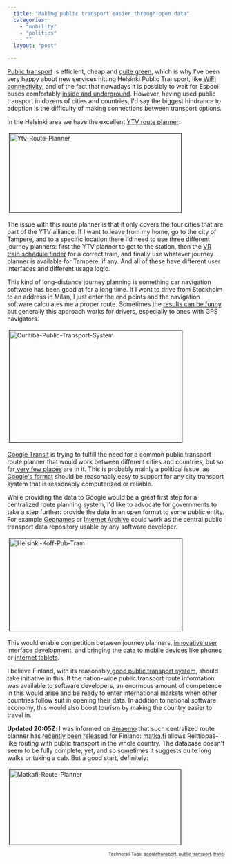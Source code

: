 ```yaml
---
  title: "Making public transport easier through open data"
  categories: 
    - "mobility"
    - "politics"
    - ""
  layout: "post"

---
```

<a href="http://en.wikipedia.org/wiki/Public_transport">Public transport</a> is efficient, cheap and <a href="http://www.treehugger.com/files/2005/07/how_to_green_yo.php">quite green</a>, which is why I've been very happy about new services hitting Helsinki Public Transport, like <a href="http://bergie.iki.fi/blog/helsinki-to-provide-wifi-hotspots-in-public-transportation.html">WiFi connectivity</a>, and of the fact that nowadays it is possibly to wait for Espooi buses comfortably <a href="http://www.kampinkeskus.fi/english/terminals/map.html">inside and underground</a>. However, having used public transport in dozens of cities and countries, I'd say the biggest hindrance to adoption is the difficulty of making connections between transport options.

In the Helsinki area we have the excellent <a href="http://aikataulut.ytv.fi/reittiopas/en/">YTV route planner</a>:

<img src="http://bergie.iki.fi/midcom-serveattachmentguid-8a5b77fa137011dcb6b449eb5abf6d496d49/ytv-route-planner.jpg" height="182" width="398" border="1" hspace="4" vspace="4" alt="Ytv-Route-Planner" />

The issue with this route planner is that it only covers the four cities that are part of the YTV alliance. If I want to leave from my home, go to the city of Tampere, and to a specific location there I'd need to use three different journey planners: first the YTV planner to get to the station, then the <a href="http://www.vr.fi/heo/eng/index.html">VR train schedule finder</a> for a correct train, and finally use whatever journey planner is available for Tampere, if any. And all of these have different user interfaces and different usage logic.

This kind of long-distance journey planning is something car navigation software has been good at for a long time. If I want to drive from Stockholm to an address in Milan, I just enter the end points and the navigation software calculates me a proper route. Sometimes the <a href="http://blog.outer-court.com/archive/2007-03-29-n17.html">results can be funny</a> but generally this approach works for drivers, especially to ones with GPS navigators.

<img src="http://bergie.iki.fi/midcom-serveattachmentguid-87c262c4137011dcb3412df2224af915f915/curitiba-public-transport-system.jpg" height="258" width="400" border="1" hspace="4" vspace="4" alt="Curitiba-Public-Transport-System" title="curitiba-public-transport-system.png" />

<a href="http://www.google.com/transit">Google Transit</a> is trying to fulfill the need for a common public transport route planner that would work between different cities and countries, but so far<a href="http://www.google.com/intl/en_ALL/help/faq_transit.html#what_cities_are_included"> very few places</a> are in it. This is probably mainly a political issue, as <a href="http://code.google.com/transit/spec/transit_feed_specification.htm#Google_Transit_Feed_Field_Definitions">Google's format</a> should be reasonably easy to support for any city transport system that is reasonably computerized or reliable.

While providing the data to Google would be a great first step for a centralized route planning system, I'd like to advocate for governments to take a step further: provide the data in an open format to some public entity. For example <a href="http://www.geonames.org/">Geonames</a> or <a href="http://www.archive.org/index.php">Internet Archive</a> could work as the central public transport data repository usable by any software developer.

<img src="http://bergie.iki.fi/midcom-serveattachmentguid-84e58e8c137011dca9b6078f07d720a520a5/helsinki-koff-pub-tram.jpg" height="213" width="400" border="1" hspace="4" vspace="4" alt="Helsinki-Koff-Pub-Tram" />

This would enable competition between journey planners, <a href="http://worrydream.com/MagicInk/#case_study_train_schedules">innovative user interface development</a>, and bringing the data to mobile devices like phones or <a href="http://maemo.org/">internet tablets</a>.

I believe Finland, with its reasonably<a href="http://www.visitfinland.com/w5/index.nsf/(pages)/Public_Transportation"> good public transport system</a>, should take initiative in this. If the nation-wide public transport route information was available to software developers, an enormous amount of competence in this would arise and be ready to enter international markets when other countries follow suit in opening their data. In addition to national software economy, this would also boost tourism by making the country easier to travel in.

<strong>Updated 20:05Z</strong>: I was informed on <a href="http://maemo.org/community/irc.html">#maemo</a> that such centralized route planner has <a href="http://www.mintc.fi/scripts/cgiip.exe/WService=lvm/cm/pub/showdoc.p?docid=2392&amp;menuid=401">recently been released</a> for Finland: <a href="http://www.matka.fi/en/">matka.fi</a> allows Reittiopas-like routing with public transport in the whole country. The database doesn't seem to be fully complete, yet, and so sometimes it suggests quite long walks or taking a cab. But a good start, definitely:

<img src="http://bergie.iki.fi/midcom-serveattachmentguid-36cc5fe213a111dc984de9eae561178d178d/matkafi-route-planner.jpg" height="173" width="397" border="1" hspace="4" vspace="4" alt="Matkafi-Route-Planner" />

<!-- technorati tags start --><p style="text-align:right;font-size:10px;">Technorati Tags: <a href="http://www.technorati.com/tag/googletransport" rel="tag">googletransport</a>, <a href="http://www.technorati.com/tag/public transport" rel="tag">public transport</a>, <a href="http://www.technorati.com/tag/travel" rel="tag">travel</a></p><!-- technorati tags end -->